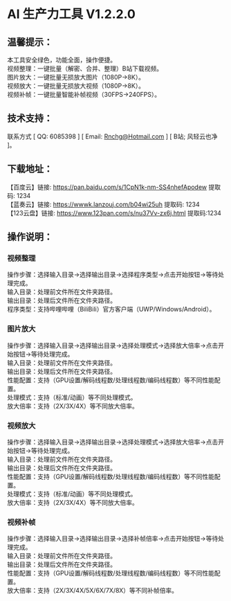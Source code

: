 # AI 生产力工具 V1.2.2.0  

## 温馨提示：  
本工具安全绿色，功能全面，操作便捷。  
视频整理：一键批量（解密、合并、整理）B站下载视频。  
图片放大：一键批量无损放大图片（1080P→8K）。  
视频放大：一键批量无损放大视频（1080P→8K）。  
视频补帧：一键批量智能补帧视频（30FPS→240FPS）。  

## 技术支持：  
联系方式 [ QQ: 6085398 ] [ Email: Rnchg@Hotmail.com ] [ B站; 风轻云也净 ]。  

## 下载地址：  
【百度云】链接: https://pan.baidu.com/s/1CpN1k-nm-SS4nhefApodew 提取码: 1234  
【蓝奏云】链接: https://wwwk.lanzouj.com/b04wi25uh 提取码: 1234  
【123云盘】链接: https://www.123pan.com/s/nu37Vv-zx6j.html 提取码:1234  

## 操作说明：  

### 视频整理  
操作步骤：选择输入目录→选择输出目录→选择程序类型→点击开始按钮→等待处理完成。  
输入目录：处理前文件所在文件夹路径。  
输出目录：处理后文件所在文件夹路径。  
程序类型：支持哔哩哔哩（BiliBili）官方客户端（UWP/Windows/Android）。  

### 图片放大  
操作步骤：选择输入目录→选择输出目录→选择处理模式→选择放大倍率→点击开始按钮→等待处理完成。  
输入目录：处理前文件所在文件夹路径。  
输出目录：处理后文件所在文件夹路径。  
性能配置：支持（GPU设置/解码线程数/处理线程数/编码线程数）等不同性能配置。  
处理模式：支持（标准/动画）等不同处理模式。  
放大倍率：支持（2X/3X/4X）等不同放大倍率。  

### 视频放大  
操作步骤：选择输入目录→选择输出目录→选择处理模式→选择放大倍率→点击开始按钮→等待处理完成。  
输入目录：处理前文件所在文件夹路径。  
输出目录：处理后文件所在文件夹路径。  
性能配置：支持（GPU设置/解码线程数/处理线程数/编码线程数）等不同性能配置。  
处理模式：支持（标准/动画）等不同处理模式。  
放大倍率：支持（2X/3X/4X）等不同放大倍率。  

### 视频补帧  
操作步骤：选择输入目录→选择输出目录→选择补帧倍率→点击开始按钮→等待处理完成。  
输入目录：处理前文件所在文件夹路径。  
输出目录：处理后文件所在文件夹路径。  
性能配置：支持（GPU设置/解码线程数/处理线程数/编码线程数）等不同性能配置。  
放大倍率：支持（2X/3X/4X/5X/6X/7X/8X）等不同补帧倍率。  